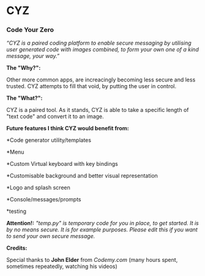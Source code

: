 # CYZ

<h3>Code Your Zero</h3>

<i>“CYZ is a paired coding platform to enable secure messaging 
by utilising user generated code with images combined, 
to form your own one of a kind message, your way.”</i>

<b>The "Why?":</b>

Other more common apps, are increacingly becoming 
less secure and less trusted. CYZ attempts to fill that void,
by putting the user in control.

<b>The "What?":</b>

CYZ is a paired tool. As it stands, CYZ is able to take a specific 
length of "text code" and convert it to an image. 

<b>Future features I think CYZ would benefit from:</b>

<p>*Code generator utility/templates</p>
<p>*Menu</p>
<p>*Custom Virtual keyboard with key bindings</p>
<p>*Customisable background and better visual representation</p>
<p>*Logo and splash screen</p>
<p>*Console/messages/prompts</p>
<p>*testing</p>

<b>Attention!:</b>
<i>"temp.py" is temporary code for you in place, to get started.
It is by no means secure. It is for example purposes.
Please edit this if you want to send your own secure message.</i>

<b>Credits:</b>

Special thanks to <b>John Elder</b> from <i>Codemy.com</i> (many hours spent, sometimes 
repeatedly, watching his videos)

